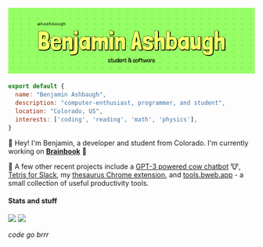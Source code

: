 ![banner](/banner3.png)

```javascript
export default {
  name: "Benjamin Ashbaugh",
  description: "computer-enthusiast, programmer, and student",
  location: "Colorado, US",
  interests: ['coding', 'reading', 'math', 'physics'],
}
```

:wave: Hey! I'm Benjamin, a developer and student from Colorado. I'm currently working on **[Brainbook](https://brainbook.app/)** :rocket:

:telescope: A few other recent projects include a [GPT-3 powered cow chatbot](https://github.com/hackclub/cow2) :cow:, [Tetris for Slack](https://github.com/bashbaugh/slack-tetris), my [thesaurus Chrome extension](https://github.com/scitronboy/simply-synonyms), and [tools.bweb.app](https://tools.bweb.app/) - a small collection of useful productivity tools.

<!--Some of my favorite languages include Python, Typescript, and Rust. Some of my favorite libraries :books: and frameworks include Flask, Keras, Express, React, and Vue.-->

<!-- For more information about me and to see a few of my previous projects, visit my website :computer: at [benjaminashbaugh.me](https://benjaminashbaugh.me/) -->

#### Stats and stuff

<p float="left">
  <img src="https://benjamins-readme-stats.vercel.app/api?username=bashbaugh&show_icons=true&count_private=true&include_all_commits=true&theme=tokyonight" />
  <img src="https://benjamins-readme-stats.vercel.app/api/top-langs/?username=bashbaugh&layout=compact&theme=tokyonight&num_langs=8" /> 
</p>

<!-- ![stats](https://benjamins-readme-stats.vercel.app/api?username=bashbaugh&show_icons=true&count_private=true&include_all_commits=true&theme=tokyonight) -->

<!-- ![Top Langs](https://benjamins-readme-stats.vercel.app/api/top-langs/?username=bashbaugh&layout=compact&theme=tokyonight&num_langs=8) -->

<!--![profile views counter](https://komarev.com/ghpvc/?username=scitronboy&color=orange)-->

<!-- generated by [anuraghazra/github-readme-stats](https://github.com/scitronboy/github-readme-stats) and [antonkomarev/github-profile-views-counter](https://github.com/antonkomarev/github-profile-views-counter) -->


_code go brrr_

<!--
**scitronboy/scitronboy** is a ✨ _special_ ✨ repository because its `README.md` (this file) appears on your GitHub profile.

Here are some ideas to get you started:

- 🔭 I’m currently working on ...
- 🌱 I’m currently learning ...
- 👯 I’m looking to collaborate on ...
- 🤔 I’m looking for help with ...
- 💬 Ask me about ...
- 📫 How to reach me: ...
- 😄 Pronouns: ...
- ⚡ Fun fact: ...
-->
